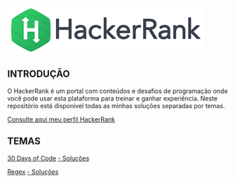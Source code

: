 ![](https://github.com/Bonfim-luiz/HackerRank/blob/master/download.png)

## INTRODUÇÃO
O HackerRank é um portal com conteúdos e desafios de programação onde você pode usar esta plataforma para treinar e ganhar experiência. Neste repositório está disponível todas as minhas soluções separadas por temas.

[Consulte aqui meu perfil HackerRank](https://www.hackerrank.com/bonfim_luiz?hr_r=1)

## TEMAS

[30 Days of Code](https://www.hackerrank.com/domains/tutorials/30-days-of-code)
[- Soluções](https://github.com/Bonfim-luiz/HackerRank/tree/master/HackerRank_30_Days_of_Cod)


[Regex](https://www.hackerrank.com/domains/regex)
[- Soluções](https://github.com/Bonfim-luiz/HackerRank/tree/master/HackerRank_Regex)

